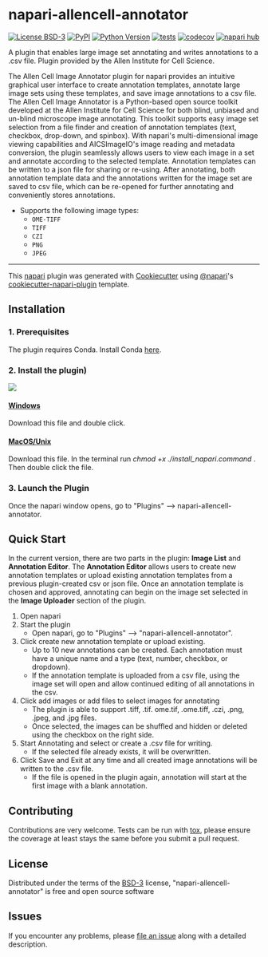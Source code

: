 # napari-allencell-annotator

[![License BSD-3](https://img.shields.io/pypi/l/napari-allencell-annotator.svg?color=green)](https://github.com/bbridge0200/napari-allencell-annotator/raw/main/LICENSE)
[![PyPI](https://img.shields.io/pypi/v/napari-allencell-annotator.svg?color=green)](https://pypi.org/project/napari-allencell-annotator)
[![Python Version](https://img.shields.io/pypi/pyversions/napari-allencell-annotator.svg?color=green)](https://python.org)
[![tests](https://github.com/bbridge0200/napari-allencell-annotator/workflows/tests/badge.svg)](https://github.com/bbridge0200/napari-allencell-annotator/actions)
[![codecov](https://codecov.io/gh/bbridge0200/napari-allencell-annotator/branch/main/graph/badge.svg)](https://codecov.io/gh/bbridge0200/napari-allencell-annotator)
[![napari hub](https://img.shields.io/endpoint?url=https://api.napari-hub.org/shields/napari-allencell-annotator)](https://napari-hub.org/plugins/napari-allencell-annotator)

A plugin that enables large image set annotating and writes annotations to a .csv file. 
Plugin provided by the Allen Institute for Cell Science.

The Allen Cell Image Annotator plugin for napari provides an intuitive
graphical user interface to create annotation templates, annotate large 
image sets using these templates, and save image annotations to a csv file. 
The Allen Cell Image Annotator is a Python-based open source toolkit 
developed at the Allen Institute for Cell Science for both blind, unbiased and un-blind 
microscope image annotating. This toolkit supports easy image set selection
from a file finder and creation of annotation templates (text, checkbox, drop-down, and spinbox).
With napari's multi-dimensional image viewing capabilities and AICSImageIO's
image reading and metadata conversion, the plugin seamlessly allows users to
view each image in a set and annotate according to the selected template.
Annotation templates can be written to a json file for sharing or re-using. After annotating,
both annotation template data and the annotations written for the image set 
are saved to csv file, which can be re-opened for further annotating and conveniently
stores annotations.

-   Supports the following image types:
    - `OME-TIFF`
    - `TIFF`
    - `CZI` 
    - `PNG` 
    -   `JPEG` 


----------------------------------

This [napari] plugin was generated with [Cookiecutter] using [@napari]'s [cookiecutter-napari-plugin] template.

<!--
Don't miss the full getting started guide to files up your new package:
https://github.com/napari/cookiecutter-napari-plugin#getting-started

and review the napari docs for plugin developers:
https://napari.org/plugins/index.html
-->

## Installation
### 1. Prerequisites

The plugin requires Conda. Install Conda [here](https://docs.anaconda.com/anaconda/install).

### 2. Install the plugin)
<a href="napari_allencell_annotator/assets/install_napari.sh" download="install_napari"><img src="napari_allencell_annotator/assets/install_napari.sh" /></a>
#### [Windows](napari_allencell_annotator/assets/install_napari.sh)
Download this file and double click.
#### [MacOS/Unix](napari_allencell_annotator/assets/install_napari.command)
Download this file. In the terminal run _chmod +x ./install_napari.command_ . Then double click the file. 

### 3. Launch the Plugin

Once the napari window opens, go to "Plugins" --> napari-allencell-annotator.

## Quick Start

In the current version, there are two parts in the plugin: **Image List** and **Annotation Editor**. 
The **Annotation Editor** allows users to create new annotation templates or upload existing annotation templates 
from a previous plugin-created csv or json file. 
Once an annotation template is chosen and approved, annotating can begin on the image set
selected in the **Image Uploader** section of the plugin. 

1. Open napari
2. Start the plugin 
   - Open napari, go to "Plugins" --> "napari-allencell-annotator".
3. Click create new annotation template or upload existing.
   - Up to 10 new annotations can be created. Each annotation must have a unique name and a type (text, number, checkbox, or dropdown).
   - If the annotation template is uploaded from a csv file, using the image set will open and allow continued editing of all annotations in the csv.
4. Click add images or add files to select images for annotating 
   - The plugin is able to support .tiff, .tif. ome.tif, .ome.tiff, .czi, .png, .jpeg, and .jpg files. 
   - Once selected, the images can be shuffled and hidden or deleted using the checkbox on the right side. 
5. Start Annotating and select or create a .csv file for writing. 
   - If the selected file already exists, it will be overwritten. 
6. Click Save and Exit at any time and all created image annotations will be written to the .csv file. 
   - If the file is opened in the plugin again, annotation will start at the first image with a blank annotation.

## Contributing

Contributions are very welcome. Tests can be run with [tox], please ensure
the coverage at least stays the same before you submit a pull request.

## License

Distributed under the terms of the [BSD-3] license,
"napari-allencell-annotator" is free and open source software

## Issues

If you encounter any problems, please [file an issue] along with a detailed description.

[napari]: https://github.com/napari/napari
[Cookiecutter]: https://github.com/audreyr/cookiecutter
[@napari]: https://github.com/napari
[MIT]: http://opensource.org/licenses/MIT
[BSD-3]: http://opensource.org/licenses/BSD-3-Clause
[GNU GPL v3.0]: http://www.gnu.org/licenses/gpl-3.0.txt
[GNU LGPL v3.0]: http://www.gnu.org/licenses/lgpl-3.0.txt
[Apache Software License 2.0]: http://www.apache.org/licenses/LICENSE-2.0
[Mozilla Public License 2.0]: https://www.mozilla.org/media/MPL/2.0/index.txt
[cookiecutter-napari-plugin]: https://github.com/napari/cookiecutter-napari-plugin

[file an issue]: https://github.com/bbridge0200/napari-allencell-annotator/issues

[napari]: https://github.com/napari/napari
[tox]: https://tox.readthedocs.io/en/latest/
[pip]: https://pypi.org/project/pip/
[PyPI]: https://pypi.org/

